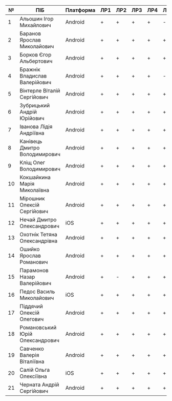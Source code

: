 | №  | ПІБ                             | Платформа | ЛР1  | ЛР2  | ЛР3  | ЛР4 | ЛР5 | ЛР6 | ЛР7 | ЛР8 | КР | Github |
|----|---------------------------------|-----------|------|------|------|-----|-----|-----|-----|-----|----|--------|
| 1  | Альошин Ігор Михайлович         | Android   | +    |   +  |  +   |  +  |  -  |  +  |  +  |  +  |  A |        |
| 2  | Баранов Ярослав Миколайович     | Android   | +    |   +  |  +   |  +  |  +  |  +  |  -  |  +  |  A | [GH](https://github.com/BaranovYaroslav/foods-plus-android)     |
| 3  | Борков Єгор Альбертович         | Android   | +    |   +  |  +   |  +  |  +  |  +  |  +  |  +  | A  | [GH](https://github.com/YehorBorkov/Emotions-Tracker)       |
| 4  | Бражнік Владислав Валерійович   | Android   | +    |   +  |  +   |  +  |  -  |  +  |  +  |  +  | A  | [GH](https://github.com/VBrazhnik/Tracker-ToDo-s-and-Routines)     |
| 5  | Вінтерле Віталій Сергійович     | Android   | +    |  +   |  +   |  +  |  +  |  +  |  +  |  +  | A  | [GH](https://github.com/VitaliyVinterle/AndroidCourseApp)     |
| 6  | Зубрицький Андрій Юрійович      | Android   | +    |  +   |   +  |  +  |  +  |  +  |  +  |  +  | A  | [GH](https://github.com/yaroslavOshyyko/party-maker)     |
| 7  | Іванова Лідія Андріївна         | Android   | +    |  +   |  +   |  +  |  +  |  +  |  +  |  +  | A  |  [GH](https://github.com/e-since/IdentityShow)         |
| 8  | Канівець Дмитро Володимирович   | Android   | +    |  +   |  +   |  +  |  +  |  +  |  +  |  +  | A  | [GH](https://github.com/TopDevs/AIMer)     |
| 9  | Кліщ Олег Володимирович         | Android   | +    |  +   |  +   |  +  |  +  |  +  |  -  |  +  | A  | [GH](https://github.com/BaranovYaroslav/foods-plus-android)     |
| 10 | Кокшайкина Марія Миколаївна     | Android   | +    |  +   |  +   |  +  |  +  |  +  |  +  |  +  | A  | [GH](https://github.com/e-since/IdentityShow)         |
| 11 | Мірошник Олексій Сергійович     | Android   | +    |  +   |  +   |  +  |  +  |  +  |  +  |  +  | A  | [GH](https://github.com/TopDevs/AIMer)     |
| 12 | Нечай Дмитро Олександрович      | iOS       | +    |  +   |  +   |  +  |  +  |  +  |  +  |  +  | A  |  [GH](https://github.com/e-since/IdentityShow)         |
| 13 | Охотнік Тетяна Олександрівна    | Android   | +    |  +   |  +   |  +  |  +  |  +  |  -  |  -  | A  | [GH](https://github.com/TanyaOhotnik/MoneyControlAndroid)     |
| 14 | Ошийко Ярослав Романович        | Android   |  +   |  +   |   +  |  +  |  +  |  +  |  +  |  +  | A  | [GH](https://github.com/yaroslavOshyyko/party-maker)     |
| 15 | Парамонов Назар Валерійович     | Android   | +    |  -   |  +   |  +  |   + |  +  |  +  |  +  | A  | [GH](https://github.com/bogdanKaftanatiy/ConquerorApp)       |
| 16 | Педос Василь Миколайович        | iOS       | +    |  +   |  +   |  +  |  +  |  +  |  +  |  +  | A  |  [GH](https://github.com/e-since/IdentityShow)         |
| 17 | Піддячий Олексій Олегович       | Android   | +    |  +   |  +   |  +  |  +  |  +  |  +  |  +  | A  | [GH](https://github.com/LeraSavchenko/Mobile)       |
| 18 | Романовський Юрій Олександрович | Android   | +    |  +   |  +   |  +  |  +  |  +  |  -  |  +  | A  | [GH](https://github.com/BaranovYaroslav/foods-plus-android)      |
| 19 | Савченко Валерія Віталіївна     | Android   | +    |  +   |  +   |  +  |  +  |  +  |  +  |  +  | A  | [GH](https://github.com/LeraSavchenko/Mobile)       |
| 20 | Салій Ольга Олексіївна          | iOS       | +    | +    |  +   |  +  |  +  |  -  |  +  |  -  |  A | [GH](https://github.com/olgasaliy/MoneyControliOS)     |
| 21 | Черната Андрій Сергійович       | Android   | +    | +    |  +   |  +  |  +  |  +  |  +  |  +  |  A |  [GH](https://github.com/AndreiChernata/Taxi)      |
